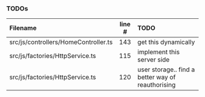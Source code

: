 ### TODOs
| Filename | line # | TODO
|:------|:------:|:------
| src/js/controllers/HomeController.ts | 143 | get this dynamically
| src/js/factories/HttpService.ts | 115 | implement this server side
| src/js/factories/HttpService.ts | 120 | user storage.. find a better way of reauthorising